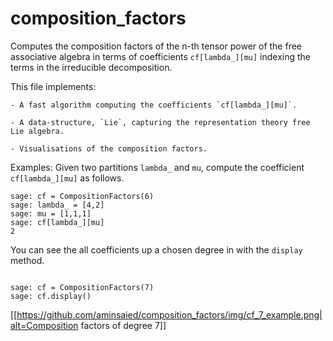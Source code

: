 # composition_factors

Computes the composition factors of the n-th tensor power of the free
associative algebra in terms of coefficients `cf[lambda_][mu]` indexing the
terms in the irreducible decomposition.

This file implements:

    - A fast algorithm computing the coefficients `cf[lambda_][mu]`.

    - A data-structure, `Lie`, capturing the representation theory free Lie algebra.

    - Visualisations of the composition factors.

Examples:
Given two partitions `lambda_` and `mu`, compute the coefficient `cf[lambda_][mu]` as follows.

~~~~
sage: cf = CompositionFactors(6)
sage: lambda_ = [4,2]
sage: mu = [1,1,1]
sage: cf[lambda_][mu]
2
~~~~

You can see the all coefficients up a chosen degree in with the `display` method.

~~~~

sage: cf = CompositionFactors(7)
sage: cf.display()
~~~~

[[https://github.com/aminsaied/composition_factors/img/cf_7_example.png|alt=Composition factors of degree 7]]

